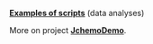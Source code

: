 [**Examples of scripts**](https://mlesnoff.github.io/JchemoDemo/build/) (data analyses)

More on project [**JchemoDemo**](https://github.com/mlesnoff/JchemoDemo/tree/main).